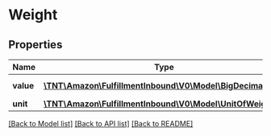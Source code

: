# Weight

## Properties
Name | Type | Description | Notes
------------ | ------------- | ------------- | -------------
**value** | [**\TNT\Amazon\FulfillmentInbound\V0\Model\BigDecimalType**](BigDecimalType.md) | The weight value. | 
**unit** | [**\TNT\Amazon\FulfillmentInbound\V0\Model\UnitOfWeight**](UnitOfWeight.md) |  | 

[[Back to Model list]](../README.md#documentation-for-models) [[Back to API list]](../README.md#documentation-for-api-endpoints) [[Back to README]](../README.md)



